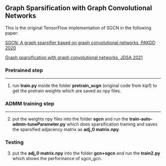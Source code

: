 ## Graph Sparsification with Graph Convolutional Networks

This is the original TensorFlow implementation of SGCN in the following paper: 

[SGCN: A graph sparsifier based on graph convolutional networks, PAKDD 2020](https://link.springer.com/chapter/10.1007/978-3-030-47426-3_22)

[Graph sparsification with graph convolutional networks, JDSA 2021](https://link.springer.com/content/pdf/10.1007/s41060-021-00288-8.pdf)

### Pretrained step
--------------------------------------------------------------
1. run __train.py__ inside the folder __pretrain_scgn__ (original code from kipf) to get the pretrain weights which are saved as npy files.

### ADMM training step
----------------------------------------------------------------
2. put the weights npy files into the folder __sgcn__ and run the __train-auto-admm-tuneParameter.py__ which does sparsification training and saves the sparsified adjacency matrix as __adj_0 matrix.npy__.

### Testing
3. put the __adj_0 matrix.npy__ into the folder __gcn+sgcn__ and run the __train2.py__ which shows the performance of sgcn_gcn.
